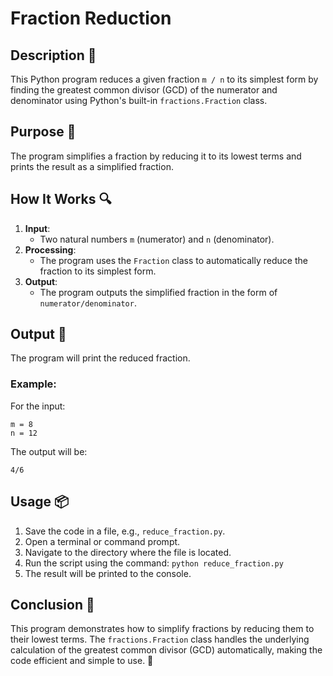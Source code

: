 # Fraction Reduction

## Description 📝

This Python program reduces a given fraction `m / n` to its simplest form by finding the greatest common divisor (GCD) of the numerator and denominator using Python's built-in `fractions.Fraction` class.

## Purpose 🎯

The program simplifies a fraction by reducing it to its lowest terms and prints the result as a simplified fraction.

## How It Works 🔍

1. **Input**:
    - Two natural numbers `m` (numerator) and `n` (denominator).
2. **Processing**:
    - The program uses the `Fraction` class to automatically reduce the fraction to its simplest form.
3. **Output**:
    - The program outputs the simplified fraction in the form of `numerator/denominator`.

## Output 📜

The program will print the reduced fraction.

### Example:

For the input:

```
m = 8
n = 12
```

The output will be:

```
4/6
```

## Usage 📦

1. Save the code in a file, e.g., `reduce_fraction.py`.
2. Open a terminal or command prompt.
3. Navigate to the directory where the file is located.
4. Run the script using the command:
   `python reduce_fraction.py`
5. The result will be printed to the console.

## Conclusion 🚀

This program demonstrates how to simplify fractions by reducing them to their lowest terms. The `fractions.Fraction` class handles the underlying calculation of the greatest common divisor (GCD) automatically, making the code efficient and simple to use. 🎯
